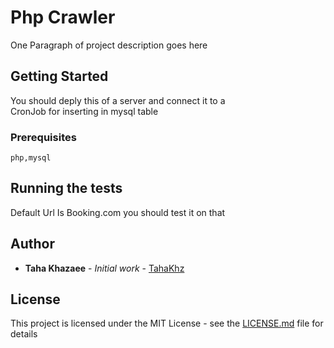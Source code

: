 # Php Crawler

One Paragraph of project description goes here

## Getting Started

You should deply this of a server and connect it to a <br>
CronJob for inserting in mysql table

### Prerequisites
```
php,mysql
```
## Running the tests

Default Url Is Booking.com you should test it on that


## Author

* **Taha Khazaee** - *Initial work* - [TahaKhz](http://tahakhz.com/)

## License

This project is licensed under the MIT License - see the [LICENSE.md](https://github.com/taha-khazaee/simple_php_crawler/blob/master/LICENSE) file for details
